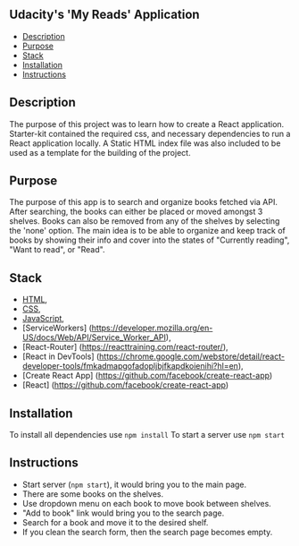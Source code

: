 ## Udacity's 'My Reads' Application

* [Description](#description)
* [Purpose](#purpose)
* [Stack](#stack)
* [Installation](#installation)
* [Instructions](#instructions)

## Description
The purpose of this project was to learn how to create a React application. Starter-kit contained the required css, and necessary dependencies to run a React application locally. A Static HTML index file was also included to be used as a template for the building of the project. 

## Purpose
The purpose of this app is to search and organize books fetched via API. After searching, the books can either be placed or moved amongst 3 shelves. Books can also be removed from any of the shelves by selecting the 'none' option. The main idea is to be able to organize and keep track of books by showing their info and cover into the states of "Currently reading", "Want to read", or "Read".

## Stack
 * [HTML](https://developer.mozilla.org/en-US/docs/Glossary/HTML),
 * [CSS](https://developer.mozilla.org/en-US/docs/Glossary/CSS),
 * [JavaScript](https://developer.mozilla.org/en-US/docs/Web/JavaScript),
 * [ServiceWorkers] (https://developer.mozilla.org/en-US/docs/Web/API/Service_Worker_API),
 * [React-Router] (https://reacttraining.com/react-router/),
 * [React in DevTools] (https://chrome.google.com/webstore/detail/react-developer-tools/fmkadmapgofadopljbjfkapdkoienihi?hl=en),
 * [Create React App] (https://github.com/facebook/create-react-app)
 * [React] (https://github.com/facebook/create-react-app)

## Installation
To install all dependencies use `npm install`
To start a server use `npm start`

## Instructions

* Start server (`npm start`), it would bring you to the main page.
* There are some books on the shelves.
* Use dropdown menu on each book to move book between shelves.
* "Add to book" link would bring you to the search page.
* Search for a book and move it to the desired shelf.
* If you clean the search form, then the search page becomes empty.

